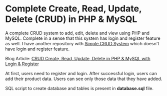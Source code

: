 Complete Create, Read, Update, Delete (CRUD) in PHP & MySQL
========

A complete CRUD system to add, edit, delete and view using PHP and MySQL. Complete in a sense that this system has login and register feature as well. I have another repository with [Simple CRUD System](https://github.com/chapagain/crud-php-simple) which doesn't have login and register feature.

Blog Article: [CRUD Create, Read, Update, Delete in PHP & MySQL with Login & Register](http://blog.chapagain.com.np/crud-create-read-update-delete-php-mysql-login-register/)

At first, users need to register and login. After successful login, users can add their product data. Users can see only those data that they have added.

SQL script to create database and tables is present in **database.sql** file.